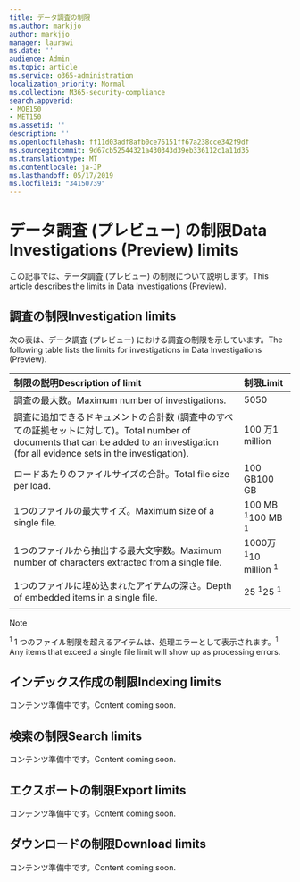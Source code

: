 ```yaml
---
title: データ調査の制限
ms.author: markjjo
author: markjjo
manager: laurawi
ms.date: ''
audience: Admin
ms.topic: article
ms.service: o365-administration
localization_priority: Normal
ms.collection: M365-security-compliance
search.appverid:
- MOE150
- MET150
ms.assetid: ''
description: ''
ms.openlocfilehash: ff11d03adf8afb0ce76151ff67a238cce342f9df
ms.sourcegitcommit: 9d67cb52544321a430343d39eb336112c1a11d35
ms.translationtype: MT
ms.contentlocale: ja-JP
ms.lasthandoff: 05/17/2019
ms.locfileid: "34150739"
---
```

# <a name="data-investigations-preview-limits"></a><span data-ttu-id="c9119-102">データ調査 (プレビュー) の制限</span><span class="sxs-lookup"><span data-stu-id="c9119-102">Data Investigations (Preview) limits</span></span>

<span data-ttu-id="c9119-103">この記事では、データ調査 (プレビュー) の制限について説明します。</span><span class="sxs-lookup"><span data-stu-id="c9119-103">This article describes the limits in Data Investigations (Preview).</span></span>

## <a name="investigation-limits"></a><span data-ttu-id="c9119-104">調査の制限</span><span class="sxs-lookup"><span data-stu-id="c9119-104">Investigation limits</span></span>

<span data-ttu-id="c9119-105">次の表は、データ調査 (プレビュー) における調査の制限を示しています。</span><span class="sxs-lookup"><span data-stu-id="c9119-105">The following table lists the limits for investigations in Data Investigations (Preview).</span></span> 
    
  |<span data-ttu-id="c9119-106">**制限の説明**</span><span class="sxs-lookup"><span data-stu-id="c9119-106">**Description of limit**</span></span>|<span data-ttu-id="c9119-107">**制限**</span><span class="sxs-lookup"><span data-stu-id="c9119-107">**Limit**</span></span>|
  |:-----|:-----|
  |<span data-ttu-id="c9119-108">調査の最大数。</span><span class="sxs-lookup"><span data-stu-id="c9119-108">Maximum number of investigations.</span></span>  <br/> |<span data-ttu-id="c9119-109">50</span><span class="sxs-lookup"><span data-stu-id="c9119-109">50</span></span>  <br/> |
  |<span data-ttu-id="c9119-110">調査に追加できるドキュメントの合計数 (調査中のすべての証拠セットに対して)。</span><span class="sxs-lookup"><span data-stu-id="c9119-110">Total number of documents that can be added to an investigation (for all evidence sets in the investigation).</span></span>  <br/> |<span data-ttu-id="c9119-111">100 万</span><span class="sxs-lookup"><span data-stu-id="c9119-111">1 million</span></span>  <br/> |
  |<span data-ttu-id="c9119-112">ロードあたりのファイルサイズの合計。</span><span class="sxs-lookup"><span data-stu-id="c9119-112">Total file size per load.</span></span>  <br/> |<span data-ttu-id="c9119-113">100 GB</span><span class="sxs-lookup"><span data-stu-id="c9119-113">100 GB</span></span>  <br/> |
  |<span data-ttu-id="c9119-114">1つのファイルの最大サイズ。</span><span class="sxs-lookup"><span data-stu-id="c9119-114">Maximum size of a single file.</span></span>   <br/> |<span data-ttu-id="c9119-115">100 MB <sup>1</sup></span><span class="sxs-lookup"><span data-stu-id="c9119-115">100 MB <sup>1</sup></span></span> <br/> |
  |<span data-ttu-id="c9119-116">1つのファイルから抽出する最大文字数。</span><span class="sxs-lookup"><span data-stu-id="c9119-116">Maximum number of characters extracted from a single file.</span></span>  <br/> |<span data-ttu-id="c9119-117">1000万<sup>1</sup></span><span class="sxs-lookup"><span data-stu-id="c9119-117">10 million <sup>1</sup></span></span> <br/> |
  |<span data-ttu-id="c9119-118">1つのファイルに埋め込まれたアイテムの深さ。</span><span class="sxs-lookup"><span data-stu-id="c9119-118">Depth of embedded items in a single file.</span></span>  <br/> |<span data-ttu-id="c9119-119">25 <sup>1</sup></span><span class="sxs-lookup"><span data-stu-id="c9119-119">25 <sup>1</sup></span></span> <br/> |
|||
> [!NOTE]
><span data-ttu-id="c9119-120"><sup>1</sup> 1 つのファイル制限を超えるアイテムは、処理エラーとして表示されます。</span><span class="sxs-lookup"><span data-stu-id="c9119-120"><sup>1</sup>  Any items that exceed a single file limit will show up as processing errors.</span></span>

## <a name="indexing-limits"></a><span data-ttu-id="c9119-121">インデックス作成の制限</span><span class="sxs-lookup"><span data-stu-id="c9119-121">Indexing limits</span></span>

<span data-ttu-id="c9119-122">コンテンツ準備中です。</span><span class="sxs-lookup"><span data-stu-id="c9119-122">Content coming soon.</span></span>

## <a name="search-limits"></a><span data-ttu-id="c9119-123">検索の制限</span><span class="sxs-lookup"><span data-stu-id="c9119-123">Search limits</span></span>

<span data-ttu-id="c9119-124">コンテンツ準備中です。</span><span class="sxs-lookup"><span data-stu-id="c9119-124">Content coming soon.</span></span>

## <a name="export-limits"></a><span data-ttu-id="c9119-125">エクスポートの制限</span><span class="sxs-lookup"><span data-stu-id="c9119-125">Export limits</span></span>

<span data-ttu-id="c9119-126">コンテンツ準備中です。</span><span class="sxs-lookup"><span data-stu-id="c9119-126">Content coming soon.</span></span>

## <a name="download-limits"></a><span data-ttu-id="c9119-127">ダウンロードの制限</span><span class="sxs-lookup"><span data-stu-id="c9119-127">Download limits</span></span>

<span data-ttu-id="c9119-128">コンテンツ準備中です。</span><span class="sxs-lookup"><span data-stu-id="c9119-128">Content coming soon.</span></span>

